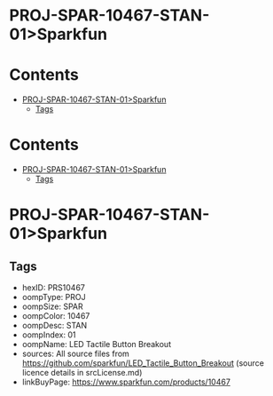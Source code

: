 
PROJ-SPAR-10467-STAN-01>Sparkfun
================================

Contents
========

* [PROJ-SPAR-10467-STAN-01>Sparkfun](#proj-spar-10467-stan-01sparkfun)
	* [Tags](#tags)

Contents
========

* [PROJ-SPAR-10467-STAN-01>Sparkfun](#proj-spar-10467-stan-01sparkfun)
	* [Tags](#tags)

# PROJ-SPAR-10467-STAN-01>Sparkfun

## Tags

- hexID: PRS10467
- oompType: PROJ
- oompSize: SPAR
- oompColor: 10467
- oompDesc: STAN
- oompIndex: 01
- oompName: LED Tactile Button Breakout
- sources: All source files from https://github.com/sparkfun/LED_Tactile_Button_Breakout (source licence details in srcLicense.md)
- linkBuyPage: https://www.sparkfun.com/products/10467
